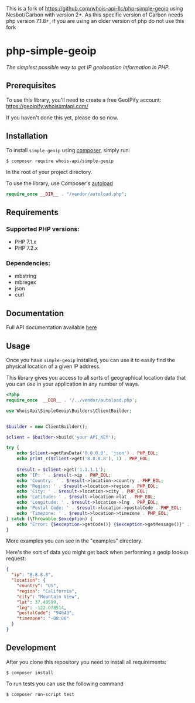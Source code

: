 This is a fork of https://github.com/whois-api-llc/php-simple-geoip using Nesbot/Carbon with version 2+.
As this specific version of Carbon needs php version 7.1.8+,
if you are using an older version of php do not use this fork

# php-simple-geoip

*The simplest possible way to get IP geolocation information in PHP.*

## Prerequisites

To use this library, you'll need to create a free GeoIPify account:
https://geoipify.whoisxmlapi.com/

If you haven't done this yet, please do so now.


## Installation

To install `simple-geoip` using [composer](https://getcomposer.org/), simply run:

```console
$ composer require whois-api/simple-geoip
```
In the root of your project directory.


To use the library, use Composer's [autoload](https://getcomposer.org/doc/01-basic-usage.md#autoloading)

```php
require_once __DIR__ . "/vendor/autoload.php";
```

## Requirements

### Supported PHP versions:

* PHP 7.1.x
* PHP 7.2.x

### Dependencies:

* mbstring
* mbregex
* json
* curl

## Documentation

Full API documentation available [here](https://geoipify.whoisxmlapi.com/docs)

## Usage

Once you have `simple-geoip` installed, you can use it to easily find the
physical location of a given IP address.

This library gives you access to all sorts of geographical location data that
you can use in your application in any number of ways.

```php
<?php
require_once  __DIR__ . '/../vendor/autoload.php';

use WhoisApi\SimpleGeoip\Builders\ClientBuilder;


$builder = new ClientBuilder();

$client = $builder->build('your API_KEY');

try {
    echo $client->getRawData('8.8.8.8', 'json') . PHP_EOL;
    echo print_r($client->get('8.8.8.8'), 1) . PHP_EOL;
    
    $result = $client->get('1.1.1.1');
    echo 'IP: ' . $result->ip . PHP_EOL;
    echo 'Country: ' . $result->location->country . PHP_EOL;
    echo 'Region: ' . $result->location->region . PHP_EOL;
    echo 'City: ' . $result->location->city . PHP_EOL;
    echo 'Latitude: ' . $result->location->lat . PHP_EOL;
    echo 'Longitude: ' . $result->location->lng . PHP_EOL;
    echo 'Postal Code: ' . $result->location->postalCode . PHP_EOL;
    echo 'Timezone: ' . $result->location->timezone . PHP_EOL;
} catch (\Throwable $exception) {
    echo "Error: {$exception->getCode()} {$exception->getMessage()}" . PHP_EOL;
}
```
More examples you can see in the "examples" directory. 

Here's the sort of data you might get back when performing a geoip lookup
request:

```json
{
  "ip": "8.8.8.8",
  "location": {
    "country": "US",
    "region": "California",
    "city": "Mountain View",
    "lat": 37.40599,
    "lng": -122.078514,
    "postalCode": "94043",
    "timezone": "-08:00"
  }
}
```

## Development

After you clone this repository you need to install all requirements:

```console
$ composer install
```

To run tests you can use the following command

```console
$ composer run-script test
```